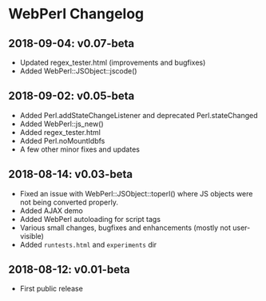 
WebPerl Changelog
=================


2018-09-04: v0.07-beta
----------------------
- Updated regex_tester.html (improvements and bugfixes)
- Added WebPerl::JSObject::jscode()


2018-09-02: v0.05-beta
----------------------
- Added Perl.addStateChangeListener and deprecated Perl.stateChanged
- Added WebPerl::js_new()
- Added regex_tester.html
- Added Perl.noMountIdbfs
- A few other minor fixes and updates


2018-08-14: v0.03-beta
----------------------

- Fixed an issue with WebPerl::JSObject::toperl()
  where JS objects were not being converted properly.
- Added AJAX demo
- Added WebPerl autoloading for script tags
- Various small changes, bugfixes and enhancements
  (mostly not user-visible)
- Added `runtests.html` and `experiments` dir


2018-08-12: v0.01-beta
----------------------

- First public release


